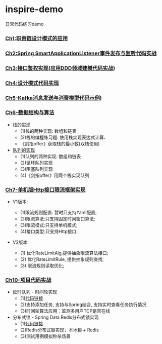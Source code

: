 # inspire-demo
日常代码练习demo

### <a href="https://github.com/GenshenWang/inspire-demo/tree/master/Ch1_ExecutorChainPattern">Ch1:职责链设计模式的应用</a>
### <a href="https://github.com/GenshenWang/inspire-demo/tree/master/Ch2_SmartApplicationListener">Ch2:Spring SmartApplicationListener事件发布与监听代码实战</a>
### <a href="https://github.com/GenshenWang/inspire-demo/tree/master/Ch3_InterfaceAuth">Ch3:接口鉴权实现(应用DDD领域建模代码实战)</a>
### <a href="https://github.com/GenshenWang/inspire-demo/tree/master/Ch4_CodeDesignStyle">Ch4:设计模式代码实现</a>
### <a href="https://github.com/GenshenWang/inspire-demo/tree/master/Ch5_KafkaDemoLearning">Ch5-Kafka消息发送与消费模型代码示例)</a>
### <a href="https://github.com/GenshenWang/inspire-demo/tree/master/Ch6_AlgorithmsExe">Ch6-数据结构与算法</a>
* <a href="https://github.com/GenshenWang/inspire-demo/tree/master/Ch6_AlgorithmsExe/src/main/java/com/wgs/algorithms/%E6%A0%88">栈的实现</a>
  - (1)栈的两种实现: 数组和链表
  - (2)栈的编程练习题: 使用栈实现表达式计算、
  -    《剑指offer》获取栈的最小数(双栈使用)
* <a href="https://github.com/GenshenWang/inspire-demo/tree/master/Ch6_AlgorithmsExe/src/main/java/com/wgs/algorithms/%E9%98%9F%E5%88%97">队列的实现</a>
  - (1)队列的两种实现: 数组和链表
  - (2)循环队列实现
  - (3)阻塞队列实现
  - (4)《剑指offer》用两个栈实现队列
### <a href="https://github.com/GenshenWang/inspire-demo/tree/master/Ch7_SentinelExe">Ch7-单机版Http接口限流框架实现</a>
* V1版本:
    - (1)限流规则配置: 暂时只支持Yaml配置;
    - (2)限流算法:只支持固定时间窗口算法;
    - (3)限流模式:只支持单机模式;
    - (4)接口类型:只支持Http接口;

* V2版本:
    - (1) 优化RateLimitAlg,提供抽象限流算法接口;
    - (2) 优化RateLimitRule, 提供抽象规则查找;
    - (3) 限流规则读取优化;
    
### <a href="https://github.com/GenshenWang/inspire-demo/tree/master/Ch10_ParrotExe/src/main/java/com/wgs/parrot">Ch10-项目代码实战</a>
* 延时队列 - 时间轮实现
    - (1)<a href="https://github.com/GenshenWang/inspire-demo/tree/master/Ch10_ParrotExe/src/main/java/com/wgs/parrot/%E5%BB%B6%E6%97%B6%E6%B6%88%E6%81%AF/%E6%97%B6%E9%97%B4%E8%BD%AE">代码链接</a>
    - (2)支持添加任务, 支持与Spring结合, 支持实时查看任务执行情况
    - (3)时间轮算法应用：监测多用户TCP是否在线
*  分布式锁 - Spring Data Redis分布式锁实现
    - (1)<a href="https://github.com/GenshenWang/inspire-demo/tree/master/Ch10_ParrotExe/src/main/java/com/wgs/parrot/distributed_lock">代码链接</a>
    - (2)Redis分布式锁实现，本地锁 + Redis
    - (3)测试用例模拟秒杀场景   

